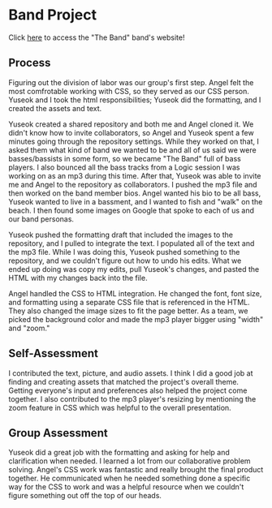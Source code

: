 # Band Project

Click [here](https://oldshoes3.github.io/) to access the "The Band" band's website!

## Process

Figuring out the division of labor was our group's first step. Angel felt the most comfrotable working with CSS, so they served as our CSS person. Yuseok and I took the html responsibilities; Yuseok did the formatting, and I created the assets and text.

Yuseok created a shared repository and both me and Angel cloned it. We didn't know how to invite collaborators, so Angel and Yuseok spent a few minutes going through the repository settings. While they worked on that, I asked them what kind of band we wanted to be and all of us said we were basses/bassists in some form, so we became "The Band" full of bass players. I also bounced all the bass tracks from a Logic session I was working on as an mp3 during this time. After that, Yuseok was able to invite me and Angel to the repository as collaborators. I pushed the mp3 file and then worked on the band member bios. Angel wanted his bio to be all bass, Yuseok wanted to live in a bassment, and I wanted to fish and "walk" on the beach. I then found some images on Google that spoke to each of us and our band personas.

Yuseok pushed the formatting draft that included the images to the repository, and I pulled to integrate the text. I populated all of the text and the mp3 file. While I was doing this, Yuseok pushed something to the repository, and we couldn't figure out how to undo his edits. What we ended up doing was copy my edits, pull Yuseok's changes, and pasted the HTML with my changes back into the file. 

Angel handled the CSS to HTML integration. He changed the font, font size, and formatting using a separate CSS file that is referenced in the HTML. They also changed the image sizes to fit the page better. As a team, we picked the background color and made the mp3 player bigger using "width" and "zoom."

## Self-Assessment
I contributed the text, picture, and audio assets. I think I did a good job at finding and creating assets that matched the project's overall theme. Getting everyone's input and preferences also helped the project come together. I also contributed to the mp3 player's resizing by mentioning the zoom feature in CSS which was helpful to the overall presentation. 

## Group Assessment
Yuseok did a great job with the formatting and asking for help and clarification when needed. I learned a lot from our collaborative problem solving. Angel's CSS work was fantastic and really brought the final product together. He communicated when he needed something done a specific way for the CSS to work and was a helpful resource when we couldn't figure something out off the top of our heads. 